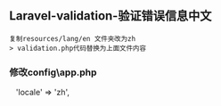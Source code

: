 ## Laravel-validation-验证错误信息中文
    复制resources/lang/en 文件夹改为zh
    > validation.php代码替换为上面文件内容
### 修改config\app.php
    'locale' => 'zh',

